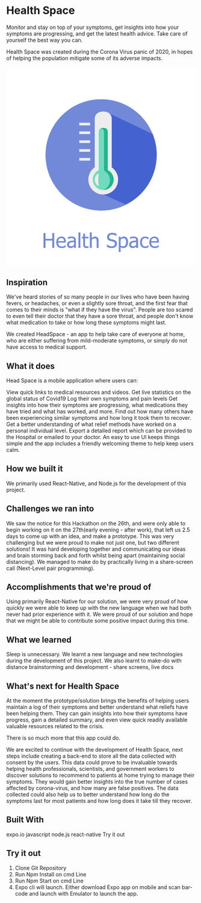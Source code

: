  <!-- omit in toc --> 
# Health Space
Monitor and stay on top of your symptoms, get insights into how your symptoms are progressing, and get the latest health advice. Take care of yourself the best way you can.

Health Space was created during the Corona Virus panic of 2020, in hopes of helping the population mitigate some of its adverse impacts.

[![Click to view youtube video](assets/images/splash.png)](https://youtu.be/cmO3B6kJ5cY)


## Inspiration
We've heard stories of so many people in our lives who have been having fevers, or headaches, or even a slightly sore throat, and the first fear that comes to their minds is "what if they have the virus". People are too scared to even tell their doctor that they have a sore throat, and people don't know what medication to take or how long these symptoms might last.

We created HeadSpace - an app to help take care of everyone at home, who are either suffering from mild-moderate symptoms, or simply do not have access to medical support.

## What it does
Head Space is a mobile application where users can:

View quick links to medical resources and videos.
Get live statistics on the global status of Covid19
Log their own symptoms and pain levels
Get insights into how their symptoms are progressing, what medications they have tried and what has worked, and more.
Find out how many others have been experiencing similar symptoms and how long it took them to recover.
Get a better understanding of what relief methods have worked on a personal individual level.
Export a detailed report which can be provided to the Hospital or emailed to your doctor.
An easy to use UI keeps things simple and the app includes a friendly welcoming theme to help keep users calm.

## How we built it
We primarily used React-Native, and Node.js for the development of this project.

## Challenges we ran into
We saw the notice for this Hackathon on the 26th, and were only able to begin working on it on the 27th(early evening - after work), that left us 2.5 days to come up with an idea, and make a prototype. This was very challenging but we were proud to make not just one, but two different solutions!
It was hard developing together and communicating our ideas and brain storming back and forth whilst being apart (maintaining social distancing). We managed to make do by practically living in a share-screen call (Next-Level pair programming).

## Accomplishments that we're proud of
Using primarily React-Native for our solution, we were very proud of how quickly we were able to keep up with the new language when we had both never had prior experience with it. We were proud of our solution and hope that we might be able to contribute some positive impact during this time.

## What we learned
Sleep is unnecessary. We learnt a new language and new technologies during the development of this project. We also learnt to make-do with distance brainstorming and development - share screens, live docs

## What's next for Health Space
At the moment the prototype/solution brings the benefits of helping users maintain a log of their symptoms and better understand what reliefs have been helping them. They can gain insights into how their symptoms have progress, gain a detailed summary, and even view quick readily available valuable resources related to the crisis.

There is so much more that this app could do.

We are excited to continue with the development of Health Space, next steps include creating a back-end to store all the data collected with consent by the users. This data could prove to be invaluable towards helping health professionals, scientists, and government workers to discover solutions to recommend to patients at home trying to manage their symptoms. They would gain better insights into the true number of cases affected by corona-virus, and how many are false positives. The data collected could also help us to better understand how long do the symptoms last for most patients and how long does it take till they recover.

## Built With
expo.io
javascript
node.js
react-native
Try it out

## Try it out
1. Clone Git Repository
2. Run Npm Install on cmd Line
3. Run Npm Start on cmd Line
4. Expo cli will launch. Either download Expo app on mobile and scan bar-code and launch with Emulator to launch the app.

